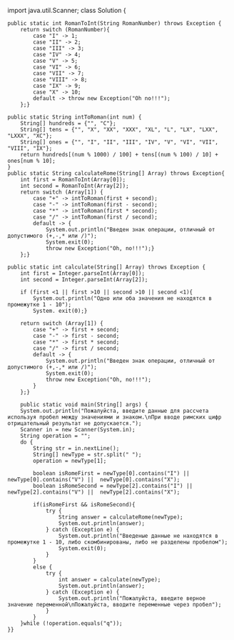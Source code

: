 import java.util.Scanner;
class Solution {


    public static int RomanToInt(String RomanNumber) throws Exception {
        return switch (RomanNumber){
            case "I" -> 1;
            case "II" -> 2;
            case "III" -> 3;
            case "IV" -> 4;
            case "V" -> 5;
            case "VI" -> 6;
            case "VII" -> 7;
            case "VIII" -> 8;
            case "IX" -> 9;
            case "X" -> 10;
            default -> throw new Exception("Oh no!!!");
        };}

    public static String intToRoman(int num) {
        String[] hundreds = {"", "C"};
        String[] tens = {"", "X", "XX", "XXX", "XL", "L", "LX", "LXX", "LXXX", "XC"};
        String[] ones = {"", "I", "II", "III", "IV", "V", "VI", "VII", "VIII", "IX"};
        return hundreds[(num % 1000) / 100] + tens[(num % 100) / 10] + ones[num % 10];
    }
    public static String calculateRome(String[] Array) throws Exception{
        int first = RomanToInt(Array[0]);
        int second = RomanToInt(Array[2]);
        return switch (Array[1]) {
            case "+" -> intToRoman(first + second);
            case "-" -> intToRoman(first - second);
            case "*" -> intToRoman(first * second);
            case "/" -> intToRoman(first / second);
            default -> {
                System.out.println("Введен знак операции, отличный от допустимого (+,-,* или /)");
                System.exit(0);
                throw new Exception("Oh, no!!!");}
        };}

    public static int calculate(String[] Array) throws Exception {
        int first = Integer.parseInt(Array[0]);
        int second = Integer.parseInt(Array[2]);

        if (first <1 || first >10 || second >10 || second <1){
            System.out.println("Одно или оба значения не находятся в промежутке 1 - 10");
            System. exit(0);}

        return switch (Array[1]) {
            case "+" -> first + second;
            case "-" -> first - second;
            case "*" -> first * second;
            case "/" -> first / second;
            default -> {
                System.out.println("Введен знак операции, отличный от допустимого (+,-,* или /)");
                System.exit(0);
                throw new Exception("Oh, no!!!");
            }
        };}

        public static void main(String[] args) {
        System.out.println("Пожалуйста, введите данные для рассчета используя пробел между значениями и знаком.\nПри вводе римских цифр отрицательный результат не допускается.");
        Scanner in = new Scanner(System.in);
        String operation = "";
        do {
            String str = in.nextLine();
            String[] newType = str.split(" ");
            operation = newType[1];

            boolean isRomeFirst = newType[0].contains("I") || newType[0].contains("V") ||  newType[0].contains("X");
            boolean isRomeSecond = newType[2].contains("I") ||  newType[2].contains("V") ||  newType[2].contains("X");

            if(isRomeFirst && isRomeSecond){
                try {
                    String answer = calculateRome(newType);
                    System.out.println(answer);
                } catch (Exception e) {
                    System.out.println("Введеные данные не находятся в промежутке 1 - 10, либо скомбинированы, либо не разделены пробелом");
                    System.exit(0);
                }
            }
            else {
                try {
                    int answer = calculate(newType);
                    System.out.println(answer);
                } catch (Exception e) {
                    System.out.println("Пожалуйста, введите верное значение переменной\nПожалуйста, вводите переменные через пробел");
                }
            }
        }while (!operation.equals("q"));
    }}
